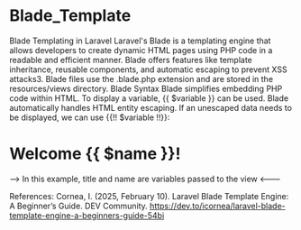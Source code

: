 # Blade_Template
Blade Templating in Laravel
Laravel's Blade is a templating engine that allows developers to create dynamic HTML pages using PHP code in a readable and efficient manner. Blade offers features like template inheritance, reusable components, and automatic escaping to prevent XSS attacks3. Blade files use the .blade.php extension and are stored in the resources/views directory.
Blade Syntax
Blade simplifies embedding PHP code within HTML. To display a variable, {{ $variable }} can be used. Blade automatically handles HTML entity escaping. If an unescaped data needs to be displayed, we can use {{!! $variable !!}}:
<!DOCTYPE html>
<html>
<head>
    <title>{{ $title }}</title>
</head>
<body>
    <h1>Welcome {{ $name }}!</h1>
</body>
</html>
--> In this example, title and name are variables passed to the view <---

References:
Cornea, I. (2025, February 10). Laravel Blade Template Engine: A Beginner’s Guide. DEV Community. https://dev.to/icornea/laravel-blade-template-engine-a-beginners-guide-54bi
